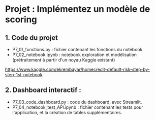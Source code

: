 # Projet : Implémentez un modèle de scoring

## 1. Code du projet 

- P7_01_functions.py : fichier contenant les fonctions du notebook
- P7_02_notebook.ipynb : notebook exploration et modélisation (prétraitement à partir d'un noyau Kaggle existant)

https://www.kaggle.com/ekrembayar/homecredit-default-risk-step-by-step-1st-notebook

## 2. Dashboard interactif : 

- P7_03_code_dashboard.py : code du dashboard, avec Streamlit.
- P7_04_notebook_test_API.ipynb : fichier contenant les tests pour l'application, et la création de tables supplémentaires.




